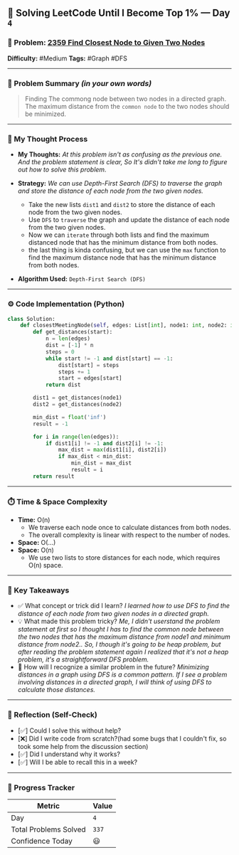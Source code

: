 ## 🧠 Solving LeetCode Until I Become Top 1% — Day `4`

### 🔹 Problem: [2359 Find Closest Node to Given Two Nodes](https://leetcode.com/problems/find-closest-node-to-given-two-nodes/description/?envType=daily-question&envId=2025-05-30)

**Difficulty:** #Medium
**Tags:** #Graph #DFS

---

### 📝 Problem Summary _(in your own words)_

> Finding The commong node between two nodes in a directed graph.
> The maximum distance from the `common node` to the two nodes should be minimized.

---

### 🧠 My Thought Process

- **My Thoughts:**
  _At this problem isn't as confusing as the previous one. And the problem statement is clear, So It's didn't take me long to figure out how to solve this problem._

- **Strategy:**
  _We can use Depth-First Search (DFS) to traverse the graph and store the distance of each node from the two given nodes._

  - Take the new lists `dist1` and `dist2` to store the distance of each node from the two given nodes.
  - Use `DFS` to `traverse` the graph and update the distance of each node from the two given nodes.
  - Now we can `iterate` through both lists and find the maximum distanced node that has the minimum distance from both nodes.
  - the last thing is kinda confusing, but we can use the `max` function to find the maximum distance node that has the minimum distance from both nodes.

- **Algorithm Used:**
  `Depth-First Search (DFS)`

---

### ⚙️ Code Implementation (Python)

```python
class Solution:
    def closestMeetingNode(self, edges: List[int], node1: int, node2: int) -> int:
        def get_distances(start):
            n = len(edges)
            dist = [-1] * n
            steps = 0
            while start != -1 and dist[start] == -1:
                dist[start] = steps
                steps += 1
                start = edges[start]
            return dist

        dist1 = get_distances(node1)
        dist2 = get_distances(node2)

        min_dist = float('inf')
        result = -1

        for i in range(len(edges)):
            if dist1[i] != -1 and dist2[i] != -1:
                max_dist = max(dist1[i], dist2[i])
                if max_dist < min_dist:
                    min_dist = max_dist
                    result = i
        return result
```

---

### ⏱️ Time & Space Complexity

- **Time:** O(n)
  - We traverse each node once to calculate distances from both nodes.
  - The overall complexity is linear with respect to the number of nodes.
- **Space:** O(...)
- **Space:** O(n)
  - We use two lists to store distances for each node, which requires O(n) space.

---

### 🧩 Key Takeaways

- ✅ What concept or trick did I learn?
  _I learned how to use DFS to find the distance of each node from two given nodes in a directed graph._
- 💡 What made this problem tricky?
  _Me, I didn't userstand the problem statement at first so I thought I has to find the common node between the two nodes that has the maximum distance from node1 and minimum distance from node2.. So, I though it's going to be heap problem, but after reading the problem statement again I realized that it's not a heap problem, it's a straightforward DFS problem._
- 💭 How will I recognize a similar problem in the future?
  _Minimizing distances in a graph using DFS is a common pattern. If I see a problem involving distances in a directed graph, I will think of using DFS to calculate those distances._

---

### 🔁 Reflection (Self-Check)

- [✅] Could I solve this without help?
- [❌] Did I write code from scratch?(had some bugs that I couldn't fix, so took some help from the discussion section)
- [✅] Did I understand why it works?
- [✅] Will I be able to recall this in a week?

---

### 🚀 Progress Tracker

| Metric                | Value |
| --------------------- | ----- |
| Day                   | `4`   |
| Total Problems Solved | `337` |
| Confidence Today      | 😃    |
